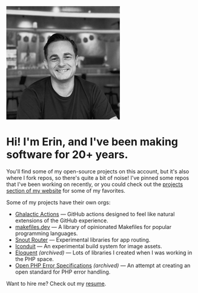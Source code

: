 <img alt="Portrait of Erin Millard-Wright" src="images/portrait.jpg" width="300px" />

# Hi! I'm Erin, and I've been making software for 20+ years.

You'll find some of my open-source projects on this account, but it's also where
I fork repos, so there's quite a bit of noise! I've pinned some repos that I've
been working on recently, or you could check out the [projects section of my
website] for some of my favorites.

[projects section of my website]: https://erin.id.au/projects

Some of my projects have their own orgs:

- [Ghalactic Actions] — GitHub actions designed to feel like natural extensions
  of the GitHub experience.
- [makefiles.dev] — A library of opinionated Makefiles for popular programming
  languages.
- [Snout Router] — Experimental libraries for app routing.
- [Iconduit] — An experimental build system for image assets.
- [Eloquent] _(archived)_ — Lots of libraries I created when I was working in
  the PHP space.
- [Open PHP Error Specifications] _(archived)_ — An attempt at creating an open
  standard for PHP error handling.

[ghalactic actions]: https://github.com/ghalactic
[makefiles.dev]: https://github.com/make-files
[snout router]: https://github.com/snout-router
[iconduit]: https://github.com/iconduit
[eloquent]: https://github.com/eloquent
[open php error specifications]: https://github.com/php-errors

Want to hire me? Check out my [resume].

[resume]: https://erin.id.au/resume
